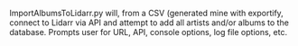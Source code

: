 ImportAlbumsToLidarr.py will, from a CSV (generated mine with exportify, connect to Lidarr via API and attempt to add all artists and/or albums to the database. Prompts user for URL, API, console options, log file options, etc.
